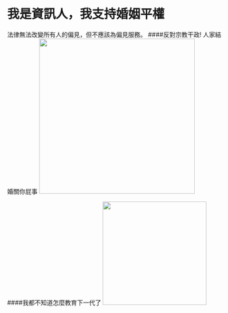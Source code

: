 # 我是資訊人，我支持婚姻平權

法律無法改變所有人的偏見，但不應該為偏見服務。
####反對宗教干政! 人家結婚關你屁事
<img src="https://scontent-tpe1-1.xx.fbcdn.net/t31.0-8/15289276_701188166706605_7749019135933010920_o.jpg" width="360"/>

####我都不知道怎麼教育下一代了
<img src="http://i.imgur.com/yKzUmTD.jpg" width="240"/>
